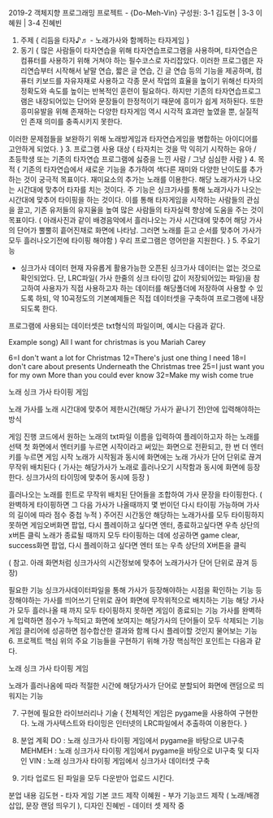 2019-2 객체지향 프로그래밍 프로젝트 - {Do-Meh-Vin}
구성원: 3-1 김도현  | 3-3 이혜원  | 3-4 진혜빈
1. 주제
{ 리듬을 타자♪♬ - 노래가사와 함께하는 타자게임 }
2. 동기
{ 많은 사람들이 타자연습을 위해 타자연습프로그램을 사용하며, 타자연습은 컴퓨터를 사용하기 위해 거쳐야 하는 필수코스로 자리잡았다. 
 이러한 프로그램은 자리연습부터 시작해서 낱말 연습, 짧은 글 연습, 긴 글 연습 등의 기능을 제공하며, 컴퓨터 키보드를 자유자재로 사용하고 각종 문서 작업의 효율을 높이기 위해선 타자의 정확도와 속도를 높이는 반복적인 훈련이 필요하다. 
하지만 기존의 타자연습프로그램은 내장되어있는 단어와 문장들이 한정적이기 때문에 흥미가 쉽게 저하된다. 또한 흥미유발을 위해 존재하는 다양한 타자게임 역시 시각적 효과만 높였을 뿐, 실질적인 존재 의미를 충족시키지 못한다.

이러한 문제점들을 보완하기 위해 노래방게임과 타자연습게임을 병합하는 아이디어를 고안하게 되었다. }
3. 프로그램 사용 대상
{ 타자치는 것을 막 익히기 시작하는 유아 / 초등학생 또는 기존의 타자연습 프로그램에 싫증을 느낀 사람 / 그냥 심심한 사람 }
4. 목적
{ 기존의 타자연습에서 새로운 기능을 추가하여 색다른 재미와 다양한 난이도를 추가하는 것이 궁극적 목표이다. 
 재미요소의 추가는 노래를 이용한다. 해당 노래가사가 나오는 시간대에 맞추어 타자를 치는 것이다. 
주 기능은 싱크가사를 통해 노래가사가 나오는 시간대에 맞추어 타이핑을 하는 것이다. 이를 통해 타자게임을 시작하는 사람들의 관심을 끌고, 기존 유저들의 유지율을 높여 많은 사람들의 타자실력 향상에 도움을 주는 것이 목표이다. ( 아래사진과 같이 배경음악에서 흘러나오는 가사 시간대에 맞추어 해당 가사의 단어가 뿔뿔히 흩어진채로 화면에 나타남. 그러면 노래를 듣고 순서를 맞추어 가사가 모두 흘러나오기전에 타이핑 해야함 )
 우리 프로그램은 영어만을 지원한다.
}
5. 주요기능
  
* 싱크가사 데이터
현재 자유롭게 활용가능한 오픈된 싱크가사 데이터는 없는 것으로 확인되었다. 단, LRC파일( 가사 한줄의 싱크 타이밍 값이 저장되어있는 파일)을 참고하여 사용자가 직접 사용하고자 하는 데이터를 해당폴더에 저장하여 사용할 수 있도록 하되, 약 10곡정도의 기본예제들은 직접 데이터셋을 구축하여 프로그램에 내장되도록 한다.


프로그램에 사용되는 데이터셋은 txt형식의 파일이며, 예시는 다음과 같다.

Example song) All I want for christmas is you Mariah Carey

6=I don't want a lot for Christmas
12=There's just one thing I need
18=I don't care about presents Underneath the Christmas tree
25=I just want you for my own More than you could ever know
32=Make my wish come true


노래 싱크 가사 타이핑 게임 

노래 가사를 노래 시간대에 맞추어 제한시간(해당 가사가 끝나기 전)안에 입력해야하는 방식

게임 진행
코드에서 원하는 노래의 txt파일 이름을 입력하여 플레이하고자 하는 노래를 선택
첫 화면에서 엔터키를 누르면 시작이라고 써있는 화면으로 전환되고, 한 번 더 엔터키를 누르면 게임 시작
노래가 시작됨과 동시에 화면에는 노래 가사가 단어 단위로 끊겨 무작위 배치된다
( 가사는 해당가사가 노래로 흘러나오기 시작함과 동시에 화면에 등장한다. 싱크가사의 타이밍에 맞추어 동시에 등장 )

흘러나오는 노래를 힌트로 무작위 배치된 단어들을 조합하여 가사 문장을 타이핑한다. 
( 완벽하게 타이핑하면 그 다음 가사가 나올때까지 몇 번이던 다시 타이핑 가능하며 가사의 길이에 따라 점수 중첩 누적 )
주어진 시간동안 해당하는 노래가사를 모두 타이핑하지 못하면 게임오버화면 팝업, 다시 플레이하고 싶다면 엔터, 종료하고싶다면 우측 상단의 x버튼 클릭
노래가 종료될 때까지 모두 타이핑하는 데에 성공하면 game clear, success화면 팝업, 다시 플레이하고 싶다면 엔터 또는 우측 상단의 X버튼을 클릭 

( 참고. 아래 화면처럼 싱크가사의 시간정보에 맞추어 노래가사가 단어 단위로 끊겨 등장)

필요한 기능
싱크가사데이터파일을 통해 가사가 등장해야하는 시점을 확인하는 기능
등장해야하는 가사를 띄어쓰기 단위로 끊어 화면에 무작위적으로 배치하는 기능
해당 가사가 모두 흘러나올 때 까지 모두 타이핑하지 못하면 게임이 종료되는 기능
가사를 완벽하게 입력하면 점수가 누적되고 화면에 보여지는 해당가사의 단어들이 모두 삭제되는 기능
게임 클리어에 성공하면 점수합산한 결과와 함께 다시 플레이할 것인지 물어보는 기능	
6. 프로젝트 핵심
위의 주요 기능들을 구현하기 위해 가장 핵심적인 포인트는 다음과 같다. 

노래 싱크 가사 타이핑 게임

노래가 흘러나옴에 따라 적절한 시간에 해당가사가 단어로 분할되어 화면에 랜덤으로 띄워지는 기능

7. 구현에 필요한 라이브러리나 기술
{ 전체적인 게임은 pygame을 사용하여 구현한다. 노래 가사텍스트와 타이밍은 인터넷의 LRC파일에서 추출하여 이용한다. }

8. 분업 계획
DO : 노래 싱크가사 타이핑 게임에서 pygame을 바탕으로 UI구축 
MEHMEH : 노래 싱크가사 타이핑 게임에서 pygame을 바탕으로 UI구축 및 디자인
VIN : 노래 싱크가사 타이핑 게임에서 싱크가사 데이터셋 구축

9. 기타
업로드 된 파일을 모두 다운받아 업로드 시킨다.

분업 내용
김도현 - 타자 게임 기본 코드 제작
이혜원 - 부가 기능코드 제작 ( 노래/배경삽입, 문장 랜덤 띄우기 ), 디자인
진혜빈 - 데이터 셋 제작 중
